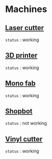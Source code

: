 # Machines

## [Laser cutter](machines/laser-cutter.md)

`status` : working

## [3D printer](machines/3d-printer.md)

`status` : working

## [Mono fab](machines/monofab.md)

`status` : working

## [Shopbot](machines/shopbot.md)

`status` : not working

## [Vinyl cutter](machines/vinyl-cutter.md)

`status` : working
